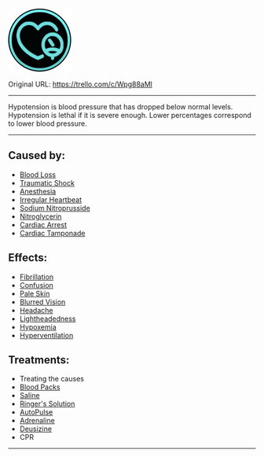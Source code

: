 ![tile021(3).png\|200](./Hypotension%20-%20Attachments/6718845db30472d958dd7ac9.png)

Original URL: https://trello.com/c/Wpg88aMl

---

Hypotension is blood pressure that has dropped below normal levels. Hypotension is lethal if it is severe enough. Lower percentages correspond to lower blood pressure.

---

## Caused by:

- [Blood Loss](Blood%20Loss.md)
- [Traumatic Shock](../Surgery/Traumatic%20Shock.md)
- [Anesthesia](../Torso/Anesthesia.md)
- [Irregular Heartbeat](../Heart/Irregular%20Heartbeat.md)
- [Sodium Nitroprusside](../Items/Sodium%20Nitroprusside.md)
- [Nitroglycerin](../Items/Nitroglycerin.md)
- [Cardiac Arrest](../Heart/Cardiac%20Arrest.md)
- [Cardiac Tamponade](../Heart/Cardiac%20Tamponade.md)

## Effects:

- [Fibrillation](../Heart/Fibrillation.md)
- [Confusion](../Symptoms/Confusion%201.md)
- [Pale Skin](../Symptoms/Pale%20Skin.md)
- [Blurred Vision](../Symptoms/Blurred%20Vision.md)
- [Headache](../Symptoms/Headache.md)
- [Lightheadedness](../Symptoms/Lightheadedness.md)
- [Hypoxemia](Hypoxemia.md)
- [Hyperventilation](../Lungs/Hyperventilation.md)

## Treatments:

- Treating the causes
- [Blood Packs](../Items/Blood%20Packs.md)
- [Saline](../Items/Saline.md)
- [Ringer's Solution](../Items/Ringer's%20Solution.md)
- [AutoPulse](../Items/AutoPulse.md)
- [Adrenaline](../Items/Adrenaline.md)
- [Deusizine](../Items/Deusizine.md)
- CPR

---

